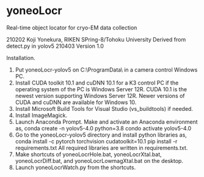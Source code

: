 # yoneoLocr
Real-time object locator for cryo-EM data collection

 210202 Koji Yonekura, RIKEN SPring-8/Tohoku University
  Derived from detect.py in yolov5
 210403 Version 1.0

Installation.
1. Put yoneoLocr-yolov5 on C:\ProgramData\ in a camera control Windows PC.
2. Install CUDA toolkit 10.1 and cuDNN 10.1 for a K3 control PC if the operating system of the PC is Windows Server 12R.  CUDA 10.1 is the newest version supporting Windows Server 12R. Newer versions of CUDA and cuDNN are available for Windows 10.
3. Install Microsoft Build Tools for Visual Studio (vs_buildtools) if needed.
4. Install ImageMagick.
5. Launch Anaconda Prompt. Make and activate an Anaconda environment as,
 conda create -n yolov5-4.0 python=3.8
 condo activate yolov5-4.0
6. Go to the yoneoLocr-yolov5 directory and install python libraries as, 
 conda install -c pytorch torchvision cudatoolkit=10.1
 pip install -r requirements.txt
All required libraries are written in requirements.txt.
7. Make shortcuts of yoneoLocrHole.bat, yoneoLocrXtal.bat, yoneoLocrDiff.bat, and yoneoLocrLowmagXtal.bat on the desktop.
8. Launch yoneoLocrWatch.py from the shortcuts.
